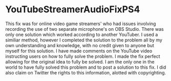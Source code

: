 # YouTubeStreamerAudioFixPS4
This fix was for online video game streamers' who had issues involving recording the use of two separate microphone's on OBS Studio.
There was only one solution which worked according to another YouTuber. I used a similiar method, however I completed the solution to
the problem all by my own understanding and knowledge, with no credit given to anyone but myself for this solution. I have made comments
on the YouTube video instructing users on how to fully solve the problem. I made the fix perfect allowing for the original idea to fully
be solved. I am the only one in the world to have fully solved this problem and to post a solution to this fix. I did also claim on Twitter
the rights to this information, alotted with copyrighting. 
